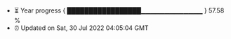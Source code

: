 - ⏳ Year progress { █████████████████▁▁▁▁▁▁▁▁▁▁▁▁▁ } 57.58 %
- ⏰ Updated on Sat, 30 Jul 2022 04:05:04 GMT

